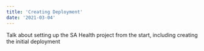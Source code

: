 ```yaml
---
title: 'Creating Deployment'
date: '2021-03-04'
---
```


Talk about setting up the SA Health project from the start, including creating the initial deployment
